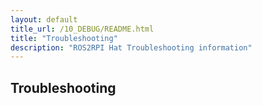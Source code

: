 ```yaml
---
layout: default
title_url: /10_DEBUG/README.html
title: "Troubleshooting"
description: "ROS2RPI Hat Troubleshooting information"
---
```


## Troubleshooting
